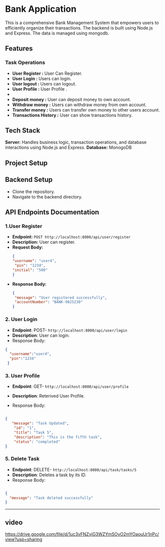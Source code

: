 # Bank Application

This is a comprehensive Bank Management System that empowers users to efficiently organize their transactions. The backend is built using Node.js and Express. The data is managed using mongodb.

## Features 

### Task Operations 

- **User Register  :** User Can Register.
- **User Login :** Users can login.
- **User logout :** Users can logout.
- **User Profile  :** User Profile .
- 
- **Deposit money  :** User can deposit money to own account.
- **Withdraw money :** Users can withdraw money from own account.
- **Transfer money :** Users can transfer own money to other users account.
- **Transactions History  :** User can show transactions history.


## Tech Stack 
**Server:** Handles business logic, transaction operations, and database interactions using Node.js and Express.
**Database:** MonogoDB


## Project Setup
## Backend Setup
- Clone the repository.
- Navigate to the backend directory.



## API Endpoints Documentation

### 1.User Register

- **Endpoint:** `POST http://localhost:8000/api/user/register`
- **Description:** User can register.
- **Request Body:**
  ```json
  {
  "username": "user4",
   "pin": "1234",
  "initial": "500"
  }

 - **Response Body:**
   ```json
   {
    "message": "User registered successfully",
    "accountNumber": "BANK-9825230"
   }


### 2. User Login
- **Endpoint**: POST- `http://localhost:8000/api/user/login`
- **Description**: User can login.
- Response Body:
```json
{
  "username":"user4",
  "pin":"1234"
 }


```
### 3. User Profile
- **Endpoint**: GET- `http://localhost:8000/api/user/profile`
- **Description**: Reterived User Profile.

- Response Body:
```json

{
   "message": "Task Updated",
    "id": "1",
    "title": "Task 5",
    "description": "This is the fifth task",
    "status": "completed"
}

```

### 5. Delete Task
- **Endpoint**: DELETE- `http://localhost:8080/api/task/tasks/5`
- **Description**: Deletes a task by its ID.
- Response Body:
```json

{
  "message": "Task deleted successfully"
}

```
---------------------------------------------------------------------------------------
## video
https://drive.google.com/file/d/1uc3vFNZvjG3WZYmSOyO2mYOaouUr1nPc/view?usp=sharing

